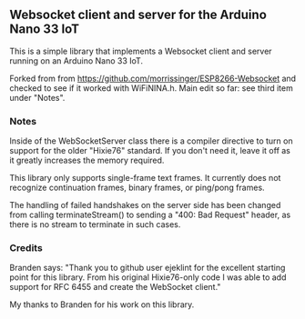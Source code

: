 ## Websocket client and server for the Arduino Nano 33 IoT

This is a simple library that implements a Websocket client and server running on an Arduino Nano 33 IoT.

Forked from from https://github.com/morrissinger/ESP8266-Websocket and checked to see if it worked with WiFiNINA.h. Main edit so far: see third item under "Notes".

### Notes
Inside of the WebSocketServer class there is a compiler directive to turn on support for the older "Hixie76" standard. If you don't need it, leave it off as it greatly increases the memory required.

This library only supports single-frame text frames. It currently does not recognize continuation frames, binary frames, or ping/pong frames.

The handling of failed handshakes on the server side has been changed from calling terminateStream() to sending a "400: Bad Request" header, as there is no stream to terminate in such cases.

### Credits
Branden says: "Thank you to github user ejeklint for the excellent starting point for this library. From his original Hixie76-only code I was able to add support for RFC 6455 and create the WebSocket client."

My thanks to Branden for his work on this library.

